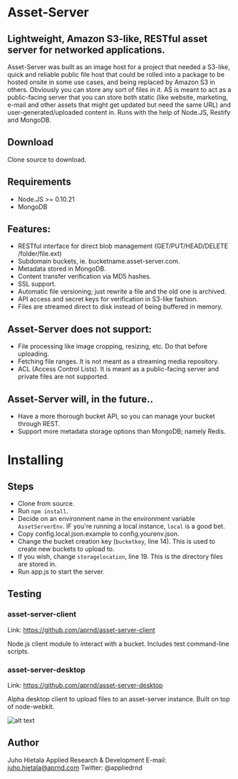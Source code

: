 # Asset-Server

## Lightweight, Amazon S3-like, RESTful asset server for networked applications.

Asset-Server was built as an image host for a project that needed a S3-like, quick and reliable public file host that could be rolled into a package to be hosted onsite in some use cases, and being replaced by Amazon S3 in others. Obviously you can store any sort of files in it. AS is meant to act as a public-facing server that you can store both static (like website, marketing, e-mail and other assets that might get updated but need the same URL) and user-generated/uploaded content in. Runs with the help of Node.JS, Restify and MongoDB.

## Download

Clone source to download.

## Requirements

- Node.JS >= 0.10.21
- MongoDB

## Features:

- RESTful interface for direct blob management (GET/PUT/HEAD/DELETE /folder/file.ext)
- Subdomain buckets, ie. bucketname.asset-server.com.
- Metadata stored in MongoDB.
- Content transfer verification via MD5 hashes.
- SSL support.
- Automatic file versioning; just rewrite a file and the old one is archived.
- API access and secret keys for verification in S3-like fashion.
- Files are streamed direct to disk instead of being buffered in memory.

## Asset-Server does not support:

- File processing like image cropping, resizing, etc. Do that before uploading.
- Fetching file ranges. It is not meant as a streaming media repository.
- ACL (Access Control Lists). It is meant as a public-facing server and private files are not supported.

## Asset-Server will, in the future..

- Have a more thorough bucket API, so you can manage your bucket through REST.
- Support more metadata storage options than MongoDB; namely Redis.

# Installing

## Steps

- Clone from source.
- Run `npm install`.
- Decide on an environment name in the environment variable `AssetServerEnv`. IF you're running a local instance, `local` is a good bet.
- Copy config.local.json.example to config.yourenv.json.
- Change the bucket creation key (`bucketkey`, line 14). This is used to create new buckets to upload to.
- If you wish, change `storagelocation`, line 19. This is the directory files are stored in.
- Run app.js to start the server.

## Testing

### asset-server-client
Link: https://github.com/aprnd/asset-server-client

Node.js client module to interact with a bucket. Includes test command-line scripts.

### asset-server-desktop
Link: https://github.com/aprnd/asset-server-desktop

Alpha desktop client to upload files to an asset-server instance. Built on top of node-webkit.

![alt text](http://tester.asset-server.com/asset-server-desktop-a.png  "Screenshot")

## Author

Juho Hietala
Applied Research & Development
E-mail: juho.hietala@aprnd.com
Twitter: @appliedrnd

